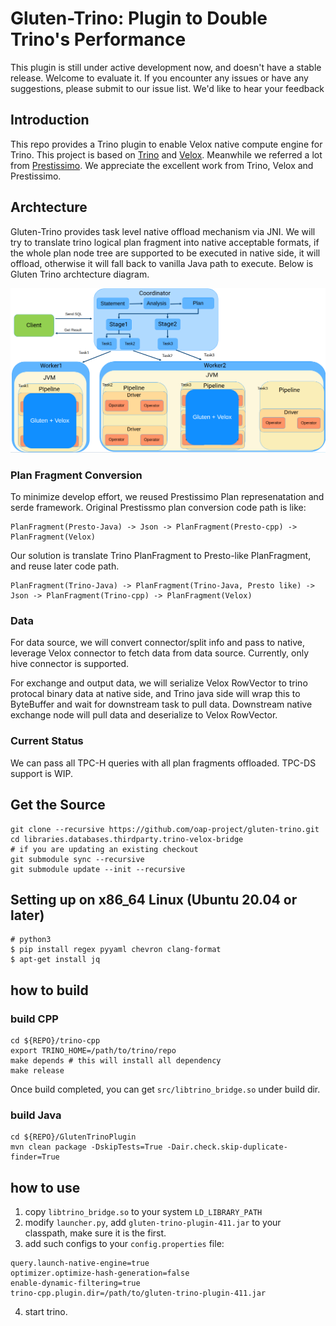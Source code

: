 # Gluten-Trino: Plugin to Double Trino's Performance

This plugin is still under active development now, and doesn't have a stable release. Welcome to evaluate it. If you encounter any issues or have any suggestions, please submit to our issue list. We'd like to hear your feedback

## Introduction

This repo provides a Trino plugin to enable Velox native compute engine for Trino. This project is based on [Trino](https://github.com/trinodb/trino) and [Velox](https://github.com/facebookincubator/velox). Meanwhile we referred a lot from [Prestissimo](https://github.com/prestodb/presto/tree/master/presto-native-execution). We appreciate the excellent work from Trino, Velox and Prestissimo.

## Archtecture

Gluten-Trino provides task level native offload mechanism via JNI. We will try to translate trino logical plan fragment into native acceptable formats, if the whole plan node tree are supported to be executed in native side, it will offload, otherwise it will fall back to vanilla Java path to execute. Below is Gluten Trino archtecture diagram.

![alt diagram](./docs/gluten-trino-arch.png "Gluten-Trino-Arch")

### Plan Fragment Conversion

To minimize develop effort, we reused Prestissimo Plan represenatation and serde framework. Original Prestissmo plan conversion code path is like:
```
PlanFragment(Presto-Java) -> Json -> PlanFragment(Presto-cpp) -> PlanFragment(Velox)
```
Our solution is translate Trino PlanFragment to Presto-like PlanFragment, and reuse later code path. 
```
PlanFragment(Trino-Java) -> PlanFragment(Trino-Java, Presto like) -> Json -> PlanFragment(Trino-cpp) -> PlanFragment(Velox)
```

### Data 
For data source, we will convert connector/split info and pass to native, leverage Velox connector to fetch data from data source. Currently, only hive connector is supported.

For exchange and output data, we will serialize Velox RowVector to trino protocal binary data at native side, and Trino java side will wrap this to ByteBuffer and wait for downstream task to pull data. Downstream native exchange node will pull data and deserialize to Velox RowVector.

### Current Status

We can pass all TPC-H queries with all plan fragments offloaded. TPC-DS support is WIP.
## Get the Source
```
git clone --recursive https://github.com/oap-project/gluten-trino.git
cd libraries.databases.thirdparty.trino-velox-bridge
# if you are updating an existing checkout
git submodule sync --recursive
git submodule update --init --recursive
```

## Setting up on x86_64 Linux (Ubuntu 20.04 or later)
```
# python3
$ pip install regex pyyaml chevron clang-format
$ apt-get install jq
```

## how to build

### build CPP

```
cd ${REPO}/trino-cpp
export TRINO_HOME=/path/to/trino/repo 
make depends # this will install all dependency 
make release
```
Once build completed, you can get `src/libtrino_bridge.so` under build dir.

### build Java

```
cd ${REPO}/GlutenTrinoPlugin
mvn clean package -DskipTests=True -Dair.check.skip-duplicate-finder=True
```

## how to use

1. copy `libtrino_bridge.so` to your system `LD_LIBRARY_PATH`
2. modify `launcher.py`, add `gluten-trino-plugin-411.jar` to your classpath, make sure it is the first.
3. add such configs to your `config.properties` file:
```
query.launch-native-engine=true 
optimizer.optimize-hash-generation=false 
enable-dynamic-filtering=true
trino-cpp.plugin.dir=/path/to/gluten-trino-plugin-411.jar
```
4. start trino.


